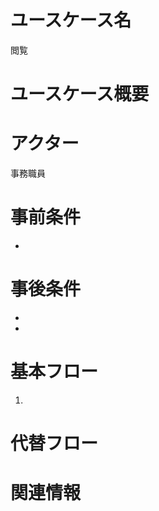 <!-- 閲覧 -->
# ユースケース名
閲覧
# ユースケース概要

# アクター
事務職員
# 事前条件
- 
# 事後条件
- 
- 
# 基本フロー
1. 

# 代替フロー


# 関連情報
